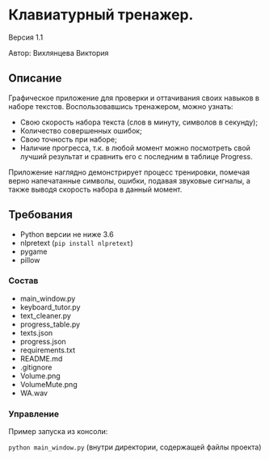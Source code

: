 # Клавиатурный тренажер.

Версия 1.1

Автор: Вихлянцева Виктория

## Описание

Графическое приложение для проверки и оттачивания своих навыков в наборе текстов. 
Воспользовавшись тренажером, можно узнать:
- Свою скорость набора текста (слов в минуту, символов в секунду);
- Количество совершенных ошибок;
- Свою точность при наборе;
- Наличие прогресса, т.к. в любой момент можно посмотреть свой лучший результат и сравнить его с последним в таблице Progress.

Приложение наглядно демонстрирует процесс тренировки, помечая верно напечатанные символы, ошибки, подавая звуковые сигналы, а также выводя скорость набора в данный момент.

## Требования
- Python версии не ниже 3.6
- nlpretext (```pip install nlpretext```)
- pygame
- pillow

### Состав
- main_window.py
- keyboard_tutor.py
- text_cleaner.py
- progress_table.py
- texts.json
- progress.json
- requirements.txt
- README.md
- .gitignore
- Volume.png
- VolumeMute.png
- WA.wav

### Управление

Пример запуска из консоли: 

```python main_window.py``` (внутри директории, содержащей файлы проекта)
